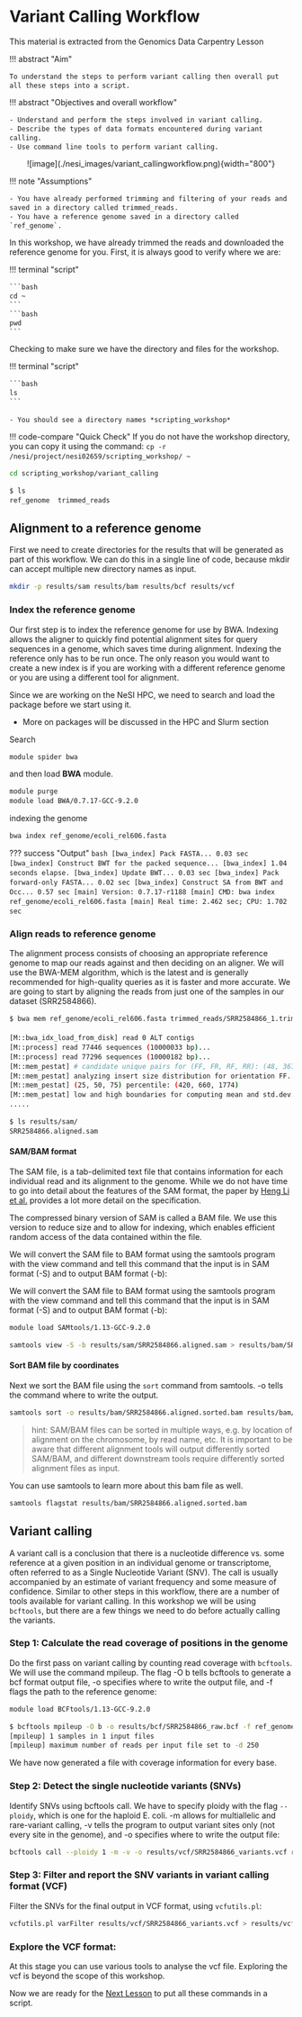# Variant Calling Workflow

This material is extracted from the Genomics Data Carpentry Lesson

!!! abstract "Aim"

    To understand the steps to perform variant calling then overall put all these steps into a script.

!!! abstract "Objectives and overall workflow"

    - Understand and perform the steps involved in variant calling.
    - Describe the types of data formats encountered during variant calling.
    - Use command line tools to perform variant calling.


<center>
![image](./nesi_images/variant_callingworkflow.png){width="800"}
</center>


!!! note "Assumptions"

    - You have already performed trimming and filtering of your reads and saved in a directory called trimmed_reads.
    - You have a reference genome saved in a directory called `ref_genome`.

In this workshop, we have already trimmed the reads and downloaded the reference genome for you.
First, it is always good to verify where we are:

!!! terminal "script"

    ```bash
    cd ~
    ```
    ```bash
    pwd
    ```

Checking to make sure we have the directory and files for the workshop.

!!! terminal "script"

    ```bash
    ls
    ```

    - You should see a directory names *scripting_workshop*

!!! code-compare "Quick Check"
    If you do not have the workshop directory, you can copy it using the command: `cp -r  /nesi/project/nesi02659/scripting_workshop/ ~`  

```bash
cd scripting_workshop/variant_calling
```
```bash
$ ls
ref_genome  trimmed_reads 
```

## Alignment to a reference genome
First we need to create directories for the results that will be generated as part of this workflow. We can do this in a single line of code, because mkdir can accept multiple new directory names as input.

```bash
mkdir -p results/sam results/bam results/bcf results/vcf
```
### Index the reference genome
Our first step is to index the reference genome for use by BWA. Indexing allows the aligner to quickly find potential alignment sites for query sequences in a genome, which saves time during alignment. Indexing the reference only has to be run once. The only reason you would want to create a new index is if you are working with a different reference genome or you are using a different tool for alignment.

Since we are working on the NeSI HPC, we need to search and load the package before we start using it.
- More on packages will be discussed in the HPC and Slurm section

Search
```bash
module spider bwa
```

and then load **BWA** module. 

```bash
module purge
module load BWA/0.7.17-GCC-9.2.0
```

indexing the genome
```bash
bwa index ref_genome/ecoli_rel606.fasta
```
??? success "Output"
    ```bash
    [bwa_index] Pack FASTA... 0.03 sec
    [bwa_index] Construct BWT for the packed sequence...
    [bwa_index] 1.04 seconds elapse.
    [bwa_index] Update BWT... 0.03 sec
    [bwa_index] Pack forward-only FASTA... 0.02 sec
    [bwa_index] Construct SA from BWT and Occ... 0.57 sec
    [main] Version: 0.7.17-r1188
    [main] CMD: bwa index ref_genome/ecoli_rel606.fasta
    [main] Real time: 2.462 sec; CPU: 1.702 sec
    ```
### Align reads to reference genome
The alignment process consists of choosing an appropriate reference genome to map our reads against and then deciding on an aligner. We will use the BWA-MEM algorithm, which is the latest and is generally recommended for high-quality queries as it is faster and more accurate.
We are going to start by aligning the reads from just one of the samples in our dataset (SRR2584866).

```bash
$ bwa mem ref_genome/ecoli_rel606.fasta trimmed_reads/SRR2584866_1.trim.sub.fastq trimmed_reads/SRR2584866_2.trim.sub.fastq > results/sam/SRR2584866.aligned.sam

[M::bwa_idx_load_from_disk] read 0 ALT contigs
[M::process] read 77446 sequences (10000033 bp)...
[M::process] read 77296 sequences (10000182 bp)...
[M::mem_pestat] # candidate unique pairs for (FF, FR, RF, RR): (48, 36728, 21, 61)
[M::mem_pestat] analyzing insert size distribution for orientation FF...
[M::mem_pestat] (25, 50, 75) percentile: (420, 660, 1774)
[M::mem_pestat] low and high boundaries for computing mean and std.dev: (1, 4482)
.....
```
```bash
$ ls results/sam/
SRR2584866.aligned.sam 
```
#### SAM/BAM format
The SAM file, is a tab-delimited text file that contains information for each individual read and its alignment to the genome. While we do not have time to go into detail about the features of the SAM format, the paper by [Heng Li et al.](https://academic.oup.com/bioinformatics/article/25/16/2078/204688) provides a lot more detail on the specification.

The compressed binary version of SAM is called a BAM file. We use this version to reduce size and to allow for indexing, which enables efficient random access of the data contained within the file.

We will convert the SAM file to BAM format using the samtools program with the view command and tell this command that the input is in SAM format (-S) and to output BAM format (-b):

We will convert the SAM file to BAM format using the samtools program with the view command and tell this command that the input is in SAM format (-S) and to output BAM format (-b):

```bash
module load SAMtools/1.13-GCC-9.2.0
```
```bash
samtools view -S -b results/sam/SRR2584866.aligned.sam > results/bam/SRR2584866.aligned.bam
```

#### Sort BAM file by coordinates
Next we sort the BAM file using the `sort` command from samtools. -o tells the command where to write the output.

```bash
samtools sort -o results/bam/SRR2584866.aligned.sorted.bam results/bam/SRR2584866.aligned.bam
```

> hint: SAM/BAM files can be sorted in multiple ways, e.g. by location of alignment on the chromosome, by read name, etc. It is important to be aware that different alignment tools will output differently sorted SAM/BAM, and different downstream tools require differently sorted alignment files as input.

You can use samtools to learn more about this bam file as well.
```bash
samtools flagstat results/bam/SRR2584866.aligned.sorted.bam
```

## Variant calling
A variant call is a conclusion that there is a nucleotide difference vs. some reference at a given position in an individual genome or transcriptome, often referred to as a Single Nucleotide Variant (SNV). The call is usually accompanied by an estimate of variant frequency and some measure of confidence. Similar to other steps in this workflow, there are a number of tools available for variant calling. In this workshop we will be using `bcftools`, but there are a few things we need to do before actually calling the variants.

### Step 1: Calculate the read coverage of positions in the genome
Do the first pass on variant calling by counting read coverage with `bcftools`. We will use the command mpileup. The flag -O b tells bcftools to generate a bcf format output file, -o specifies where to write the output file, and -f flags the path to the reference genome:

```bash
module load BCFtools/1.13-GCC-9.2.0
```
```bash
$ bcftools mpileup -O b -o results/bcf/SRR2584866_raw.bcf -f ref_genome/ecoli_rel606.fasta results/bam/SRR2584866.aligned.sorted.bam
[mpileup] 1 samples in 1 input files
[mpileup] maximum number of reads per input file set to -d 250
```
We have now generated a file with coverage information for every base.

### Step 2: Detect the single nucleotide variants (SNVs)
Identify SNVs using bcftools call. We have to specify ploidy with the flag `--ploidy`, which is one for the haploid E. coli. -m allows for multiallelic and rare-variant calling, -v tells the program to output variant sites only (not every site in the genome), and -o specifies where to write the output file:

```bash
bcftools call --ploidy 1 -m -v -o results/vcf/SRR2584866_variants.vcf results/bcf/SRR2584866_raw.bcf 
```

### Step 3: Filter and report the SNV variants in variant calling format (VCF)
Filter the SNVs for the final output in VCF format, using `vcfutils.pl`:
```bash
vcfutils.pl varFilter results/vcf/SRR2584866_variants.vcf > results/vcf/SRR2584866_final_variants.vcf
```

### Explore the VCF format:
At this stage you can use various tools to analyse the vcf file. Exploring the vcf is beyond the scope of this workshop.

Now we are ready for the [Next Lesson](2_AutomaticVariantC.md) to put all these commands in a script.


